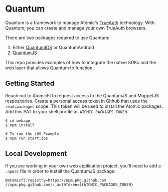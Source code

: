 # Quantum

Quantum is a framework to manage Atomic's [TrueAuth](https://www.trueauth.com/) technology. With Quantum, you can create and manage your own TrueAuth browsers.

There are two packages required to use Quantum:

1. Either [QuantumIOS](https://github.com/atomicfi/quantum-ios) or QuantumAndroid
2. [QuantumJS](https://github.com/atomicfi/quantum-js)

This repo provides examples of how to integrate the native SDKs and the web layer that allows Quantum to function.

## Getting Started

Reach out to AtomicFI to request access to the QuantumJS and MuppetJS respositories. Create a personal access token in Github that uses the `read:packages` scope. This token will be used to install the Atomic packages. Add this PAT to your shell profile as `ATOMIC_PACKAGES_TOKEN`.

```shell
$ cd webapp
$ npm install

# To run the iOS Example
$ npm run start:ios
```

## Local Development

If you are working in your own web application project, you'll need to add a `.npmrc` file in order to install the QuantumJS package:

```
@atomicfi:registry=https://npm.pkg.github.com
//npm.pkg.github.com/:_authToken=${ATOMIC_PACKAGES_TOKEN}
```
